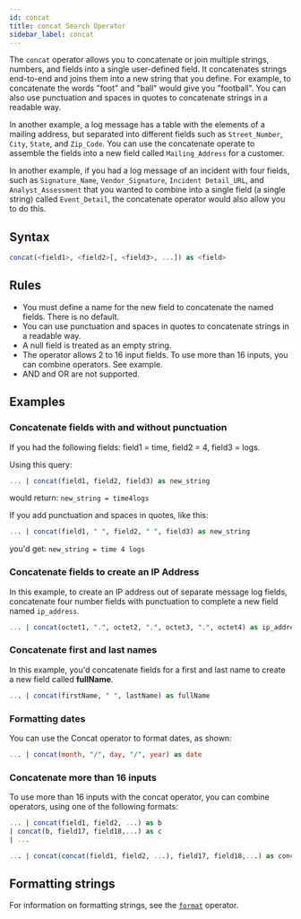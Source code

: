 ```yaml
---
id: concat
title: concat Search Operator
sidebar_label: concat
---
```


The `concat` operator allows you to concatenate or join multiple strings, numbers, and fields into a single user-defined field. It concatenates strings end-to-end and joins them into a new string that you define. For example, to concatenate the words "foot" and "ball" would give you "football". You can also use punctuation and spaces in quotes to concatenate strings in a readable way.

In another example, a log message has a table with the elements of a mailing address, but separated into different fields such as `Street_Number`, `City`, `State`, and `Zip_Code`. You can use the concatenate operate to assemble the fields into a new field called `Mailing_Address` for a customer.

In another example, if you had a log message of an incident with four fields, such as `Signature_Name`, `Vendor_Signature`,
`Incident Detail_URL`, and `Analyst_Assessment` that you wanted to combine into a single field (a single string) called `Event_Detail`, the concatenate operator would also allow you to do this.

## Syntax

```sql
concat(<field1>, <field2>[, <field3>, ...]) as <field>
```

## Rules

* You must define a name for the new field to concatenate the named fields. There is no default.
* You can use punctuation and spaces in quotes to concatenate strings in a readable way.
* A null field is treated as an empty string.
* The operator allows 2 to 16 input fields. To use more than 16 inputs, you can combine operators. See example.
* AND and OR are not supported.

## Examples

### Concatenate fields with and without punctuation

If you had the following fields: field1 = time, field2 = 4, field3 = logs.

Using this query:

```sql
... | concat(field1, field2, field3) as new_string
```

would return: `new_string = time4logs`

If you add punctuation and spaces in quotes, like this:

```sql
... | concat(field1, " ", field2, " ", field3) as new_string
```

you'd get: `new_string = time 4 logs`

### Concatenate fields to create an IP Address

In this example, to create an IP address out of separate message log
fields, concatenate four number fields with punctuation to complete a
new field named `ip_address`.

```sql
... | concat(octet1, ".", octet2, ".", octet3, ".", octet4) as ip_address
```

### Concatenate first and last names

In this example, you'd concatenate fields for a first and last name
to create a new field called **fullName**.

```sql
... | concat(firstName, " ", lastName) as fullName
```

### Formatting dates

You can use the Concat operator to format dates, as shown:

```sql
... | concat(month, "/", day, "/", year) as date
```

### Concatenate more than 16 inputs

To use more than 16 inputs with the concat operator, you can combine operators, using one of the following formats:

```sql
... | concat(field1, field2, ...) as b
| concat(b, field17, field18,...) as c
| ...
```

```sql
... | concat(concat(field1, field2, ...), field17, field18,...) as concatenated_fields
```

## Formatting strings

For information on formatting strings, see the [`format`](format.md) operator.
